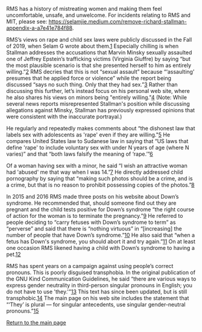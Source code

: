 RMS has a history of mistreating women and making them feel uncomfortable, unsafe, and unwelcome. For incidents relating to RMS and MIT, please see: <https://selamjie.medium.com/remove-richard-stallman-appendix-a-a7e41e784f88>.

RMS’s views on rape and child sex laws were publicly discussed in the Fall of 2019, when Selam G wrote about them.[1]  Especially chilling is when Stallman addresses the accusations that Marvin Minsky sexually assaulted one of Jeffrey Epstein’s trafficking victims (Virginia Giuffre) by saying “but the most plausible scenario is that she presented herself to him as entirely willing.”[2] RMS decries that this is not “sexual assault” because “‘assaulting’ presumes that he applied force or violence” while the report being discussed “says no such thing. Only that they had sex.”[3] Rather than discussing this further, let’s instead focus on his personal web site, where he also shares his views on minors being "entirely willing."[4] (Note: While several news reports misrepresented Stallman's position while discussing allegations against Minsky, Stallman has previously expressed opinions that were consistent with the inaccurate portrayal.)

[1]: https://selamjie.medium.com/remove-richard-stallman-fec6ec210794
[2]: https://www.vice.com/en/article/9ke3ke/famed-computer-scientist-richard-stallman-described-epstein-victims-as-entirely-willing
[3]: https://www.vice.com/en/article/9ke3ke/famed-computer-scientist-richard-stallman-described-epstein-victims-as-entirely-willing
[4]:  https://web.archive.org/web/20180924231708/https://stallman.org/archives/2018-jul-oct.html#23_September_2018_(Cody_Wilson)

He regularly and repeatedly makes comments about “the dishonest law that labels sex with adolescents as 'rape' even if they are willing."[5] He compares United States law to Sudanese law in saying that “US laws that define 'rape' to include voluntary sex with under N years of age (where N varies)” and that “both laws falsify the meaning of ‘rape.’”[6]

[5]: https://stallman.org/archives/2017-sep-dec.html#13_November_2017_(Jelani_Maraj)
[6]: https://stallman.org/archives/2018-may-aug.html#14_May_2018_(Death_sentence_in_Sudan)

Of a woman having sex with a minor, he said “I wish an attractive woman had 'abused' me that way when I was 14.”[7] He directly addressed child pornography by saying that “making such photos should be a crime, and is a crime, but that is no reason to prohibit possessing copies of the photos.”[8]

[7]: https://stallman.org/archives/2015-mar-jun.html#5_June_2015_(Law_being_an_ass)
[8]: https://stallman.org/archives/2014-jul-oct.html#26_October_2014_(Prison_for_cartoon)
                                     
In 2015 and 2016 RMS made three posts on his website about Down’s syndrome. He recommended that, should someone find out they are pregnant and the child tests positive for Down’s syndrome “the right course of action for the woman is to terminate the pregnancy.”[9] He referred to people deciding to “carry fetuses with Down’s syndrome to term” as “perverse” and said that there is “nothing virtuous” in “[increasing] the number of people that have Down’s syndrome.”[10] He also said that “when a fetus has Down's syndrome, you should abort it and try again.”[11] On at least one occasion RMS likened having a child with Down’s syndrome to having a pet.[12]

[9]: https://web.archive.org/web/20210319210116/https://stallman.org/archives/2016-jul-oct.html#31_October_2016_(Down's_syndrome)
[10]: https://stallman.org/archives/2015-jul-oct.html#21_October_2015_(Mistaking_a_fetus_for_a_baby)
[11]: https://stallman.org/archives/2016-mar-jun.html#23_April_2016_(Fetuses_with_Downs_syndrome)
[12]: https://web.archive.org/web/20161107050933/https://www.stallman.org/archives/2016-jul-oct.html#31_October_2016_(Down's_syndrome)

RMS has spent years on a campaign against using people’s correct pronouns. This is poorly disguised transphobia. In the original publication of the GNU Kind Communication Guidelines, he said “there are various ways to express gender neutrality in third-person singular pronouns in English; you do not have to use 'they.'”[13] This text has since been updated, but is still transphobic.[14] The main page on his web site includes the statement that  “‘They’ is plural — for singular antecedents, use singular gender-neutral pronouns.”[15]

[13]: https://web.archive.org/web/20181022140126/https://www.gnu.org/philosophy/kind-communication.html
[14]: https://www.gnu.org/philosophy/kind-communication.html
[15]: https://stallman.org

[Return to the main page][17]

[17]: https://rms-open-letter.github.io/

